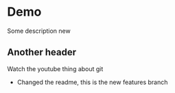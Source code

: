 # Demo

Some description new

## Another header

Watch the youtube thing about git

- Changed the readme, this is the new features branch
